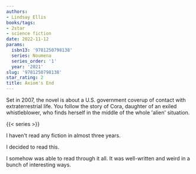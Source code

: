 ```yaml
---
authors:
- Lindsay Ellis
books/tags:
- 2star
- science fiction
date: 2022-11-12
params:
  isbn13: '9781250798138'
  series: Noumena
  series_order: '1'
  year: '2021'
slug: '9781250798138'
star_rating: 2
title: Axiom's End
---
```


Set in 2007, the novel is about a U.S. government coverup of contact with extraterrestrial life. You follow the story of Cora, daughter of an exiled whistleblower, who finds herself in the middle of the whole 'alien' situation.

<!--more-->

{{< series >}}

I haven't read any fiction in almost three years.

I decided to read this.

I somehow was able to read through it all. It was well-written and weird in a bunch of interesting ways.